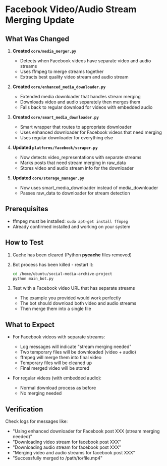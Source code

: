 # Facebook Video/Audio Stream Merging Update

## What Was Changed

1. **Created `core/media_merger.py`**
   - Detects when Facebook videos have separate video and audio streams
   - Uses ffmpeg to merge streams together
   - Extracts best quality video stream and audio stream

2. **Created `core/enhanced_media_downloader.py`**
   - Extended media downloader that handles stream merging
   - Downloads video and audio separately then merges them
   - Falls back to regular download for videos with embedded audio

3. **Created `core/smart_media_downloader.py`**
   - Smart wrapper that routes to appropriate downloader
   - Uses enhanced downloader for Facebook videos that need merging
   - Uses regular downloader for everything else

4. **Updated `platforms/facebook/scraper.py`**
   - Now detects video_representations with separate streams
   - Marks posts that need stream merging in raw_data
   - Stores video and audio stream info for the downloader

5. **Updated `core/storage_manager.py`**
   - Now uses smart_media_downloader instead of media_downloader
   - Passes raw_data to downloader for stream detection

## Prerequisites

- ffmpeg must be installed: `sudo apt-get install ffmpeg`
- Already confirmed installed and working on your system

## How to Test

1. Cache has been cleared (Python __pycache__ files removed)
2. Bot process has been killed - restart it:
   ```bash
   cd /home/ubuntu/social-media-archive-project
   python main_bot.py
   ```

3. Test with a Facebook video URL that has separate streams
   - The example you provided would work perfectly
   - The bot should download both video and audio streams
   - Then merge them into a single file

## What to Expect

- For Facebook videos with separate streams:
  - Log messages will indicate "stream merging needed"
  - Two temporary files will be downloaded (video + audio)
  - ffmpeg will merge them into final video
  - Temporary files will be cleaned up
  - Final merged video will be stored

- For regular videos (with embedded audio):
  - Normal download process as before
  - No merging needed

## Verification

Check logs for messages like:
- "Using enhanced downloader for Facebook post XXX (stream merging needed)"
- "Downloading video stream for facebook post XXX"
- "Downloading audio stream for facebook post XXX"
- "Merging video and audio streams for facebook post XXX"
- "Successfully merged to /path/to/file.mp4"
